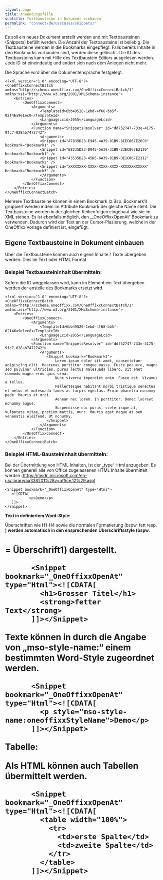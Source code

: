 ```yaml
---
layout: page
title: Anwendungsfälle
subtitle: Textbausteine in Dokument einbauen
permalink: "connect/de/usecases/snippets/"
---
```


Es soll ein neues Dokument erstellt werden und mit Textbausteinen (Snippets) befüllt werden. Die Anzahl der Textbausteine ist beliebig. Die Textbausteine werden in die Bookmarks eingepflegt. Falls bereits Inhalte in den Bookmarks vorhanden sind, werden diese gelöscht. Die ID des Textbausteins kann mit Hilfe des Textbaustein Editors ausgelesen werden. Jede ID ist eineindeutig und ändert sich nach dem Anlegen nicht mehr. 

Die Sprache wird über die Dokumentensprache festgelegt.
    
    <?xml version="1.0" encoding="UTF-8"?>
    <OneOffixxConnectBatch xmlns="http://schema.oneoffixx.com/OneOffixxConnectBatch/1" xmlns:xsi="http://www.w3.org/2001/XMLSchema-instance">
    	<Entries>
    		<OneOffixxConnect>
    			<Arguments>
    				<TemplateId>6bb49520-1ebd-4f68-bb5f-02f46a9e1ec8</TemplateId>
    				<LanguageLcid>2055</LanguageLcid>
    			</Arguments>
    			<Function name="SnippetsResolver" id="dd752747-733e-4175-9fc7-028ab7472742">
    				<Arguments>
    				<Snippet id="A7835D23-E945-4A39-81B9-3CEC067E26C0" bookmark="Bookmark1" />
    				<Snippet id="B8235D23-D945-5A39-31B9-23EC067E2120" bookmark="Bookmark1" />
    				<Snippet id="43535D23-45D5-6A39-81B9-DE1C067E2112" bookmark="Bookmark2" />
    				<Snippet id="XXXXXXXX-XXXX-XXXX-XXXX-XXXXXXXXXXXX" bookmark="Bookmark3" />
    				</Arguments>
    			</Function>
    		</OneOffixxConnect>
    	</Entries>
    </OneOffixxConnectBatch>

Mehrere Textbausteine können in einem Bookmark (z.Bsp. Bookmark1) gruppiert werden indem im Attribute Bookmark der gleiche Name steht. Die Textbausteine werden in der gleichen Reihenfolgen eingebaut wie sie im XML stehen.
Es ist ebenfalls möglich, den „_OneOffixxOpenAt“ Bookmark zu verwenden. 
Dadurch wird der Text an der Cursor-Plazierung, welche in der OneOffixx Vorlage definiert ist, eingefügt.

## Eigene Textbausteine in Dokument einbauen

Über die Textbausteine können auch eigene Inhalte / Texte übergeben werden. Dies im Text oder HTML Format.

### Beispiel Textbausteininhalt übermitteln:

Sofern die ID weggelassen wird, kann im Element ein Text übergeben werden der anstelle des Bookmarks ersetzt wird.

    <?xml version="1.0" encoding="UTF-8"?>
    <OneOffixxConnectBatch xmlns="http://schema.oneoffixx.com/OneOffixxConnectBatch/1" xmlns:xsi="http://www.w3.org/2001/XMLSchema-instance">
    	<Entries>
    		<OneOffixxConnect>
    			<Arguments>
    				<TemplateId>6bb49520-1ebd-4f68-bb5f-02f46a9e1ec8</TemplateId>
    				<LanguageLcid>2055</LanguageLcid>
    			</Arguments>
    			<Function name="SnippetsResolver" id="dd752747-733e-4175-9fc7-028ab7472742">
    				<Arguments>
    	               <Snippet bookmark="Bookmark3">
					       Lorem ipsum dolor sit amet, consectetuer adipiscing elit. Maecenas porttitor congue massa. Fusce posuere, magna sed pulvinar ultricies, purus lectus malesuada libero, sit amet commodo magna eros quis urna.
                           Nunc viverra imperdiet enim. Fusce est. Vivamus a tellus.
                           Pellentesque habitant morbi tristique senectus et netus et malesuada fames ac turpis egestas. Proin pharetra nonummy pede. Mauris et orci.
                           Aenean nec lorem. In porttitor. Donec laoreet nonummy augue.
                           Suspendisse dui purus, scelerisque at, vulputate vitae, pretium mattis, nunc. Mauris eget neque at sem venenatis eleifend. Ut nonummy.
    				   </Snippet>
    				</Arguments>
    			</Function>
    		</OneOffixxConnect>
    	</Entries>
    </OneOffixxConnectBatch>

### Beispiel HTML-Bausteininhalt übermitteln:

Bei der Übermittlung von HTML Inhalten, ist der „type“ Html anzugeben. Es können generell alle von Office zugelassenen HTML Inhalte übermittelt werden (https://msdn.microsoft.com/en-us/library/aa338201%28v=office.12%29.asp)

    <Snippet bookmark="_OneOffixxOpenAt" type="Html">
       <![CDTA[
               <p>Demo</p>
       ]]>
    </Snippet>

__Text in definiertem Word-Style:__

Überschriften wie H1-H4 sowie die normalen Formatierung (bspw. fett resp. <strong>) werden automatisch in den ensprechenden Überschriftsstyle (bspw. <h1> = Überschrift1) dargestellt.

          <Snippet bookmark="_OneOffixxOpenAt" type="Html"><![CDATA[
            <h1>Grosser Titel</h1>
            <strong>fetter Text</strong>
          ]]></Snippet>

Texte können in durch die Angabe von „mso-style-name:“ einem bestimmten Word-Style zugeordnet werden.

          <Snippet bookmark="_OneOffixxOpenAt" type="Html"><![CDATA[
            <p style="mso-style-name:oneoffixxStyleName">Demo</p>
          ]]></Snippet>

__Tabelle:__

Als HTML können auch Tabellen übermittelt werden.

          <Snippet bookmark="_OneOffixxOpenAt" type="Html"><![CDATA[
            <table width="100%">
              <tr>
                <td>erste Spalte</td>
                <td>zweite Spalte</td>
              </tr>
            </table>
          ]]></Snippet>



